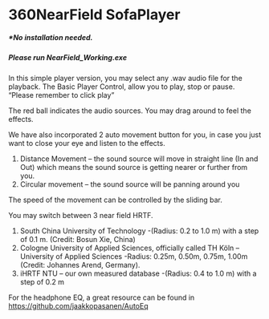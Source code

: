 # 360NearField SofaPlayer

##### *No installation needed. 
##### Please run NearField_Working.exe

In this simple player version, you may select any .wav audio file for the playback.
The Basic Player Control, allow you to play, stop or pause. “Please remember to click play”


The red ball indicates the audio sources. You may drag around to feel the effects.

We have also incorporated 2 auto movement button for you, in case you just want to close your eye and listen to the effects.
1.	Distance Movement – the sound source will move in straight line (In and Out) which means the sound source is getting nearer or further from you.
2.	Circular movement – the sound source will be panning around you

The speed of the movement can be controlled by the sliding bar.




You may switch between 3 near field HRTF.

1. South China University of Technology  -(Radius: 0.2 to 1.0 m) with a step of 0.1 m. (Credit: Bosun Xie, China)
2. Cologne University of Applied Sciences, officially called TH Köln – University of Applied Sciences  -Radius: 0.25m, 0.50m, 0.75m, 1.00m (Credit: Johannes Arend, Germany).
3. iHRTF NTU – our own measured database  -(Radius: 0.4 to 1.0 m) with a step of 0.2 m


For the headphone EQ, a great resource can be found in https://github.com/jaakkopasanen/AutoEq